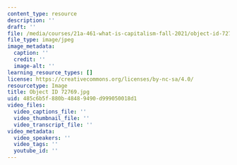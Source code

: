 ```yaml
---
content_type: resource
description: ''
draft: ''
file: /media/courses/21a-461-what-is-capitalism-fall-2021/object-id-72769.jpg
file_type: image/jpeg
image_metadata:
  caption: ''
  credit: ''
  image-alt: ''
learning_resource_types: []
license: https://creativecommons.org/licenses/by-nc-sa/4.0/
resourcetype: Image
title: Object ID 72769.jpg
uid: 485c6b5f-880b-4848-9490-d999050018d1
video_files:
  video_captions_file: ''
  video_thumbnail_file: ''
  video_transcript_file: ''
video_metadata:
  video_speakers: ''
  video_tags: ''
  youtube_id: ''
---
```

